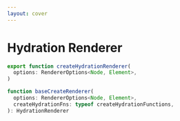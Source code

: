 ```yaml
---
layout: cover
---
```


# Hydration Renderer

```ts
export function createHydrationRenderer(
  options: RendererOptions<Node, Element>,
)
```

```ts
function baseCreateRenderer(
  options: RendererOptions<Node, Element>,
  createHydrationFns: typeof createHydrationFunctions,
): HydrationRenderer
```
